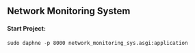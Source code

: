## Network Monitoring System

#### Start Project: 
```sudo daphne -p 8000 network_monitoring_sys.asgi:application```
